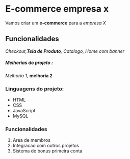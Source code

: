 # E-commerce empresa x

Vamos criar um **e-commerce** para a *empresa X*

## Funcionalidades 

_Checkout,**Tela de Produto**, Catalogo, Home com banner_

##### Melhorias do projeto :

_Melhoria 1_, **melhoria 2**

### Linguagens do projeto:

* HTML
* CSS
* JavaScript
* MySQL

### Funcionalidades

1. Area de membros
2. Integracao com outros projetos
3. Sistema de bonus primeira conta 



